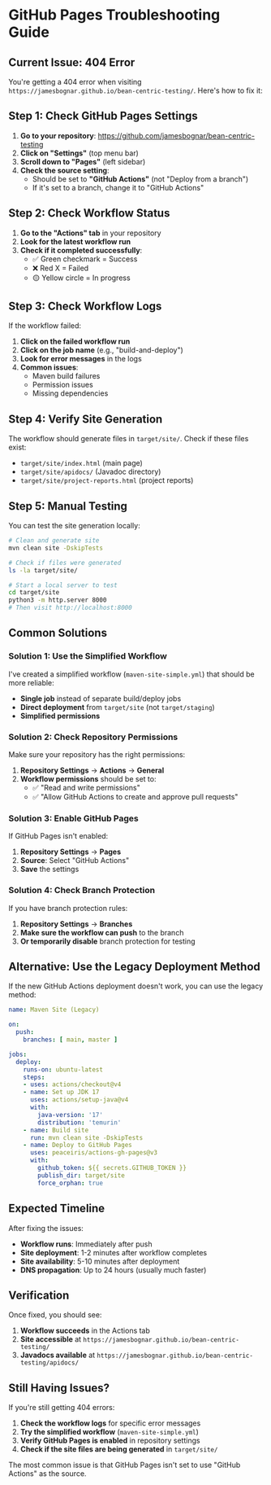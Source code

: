 # GitHub Pages Troubleshooting Guide

## Current Issue: 404 Error

You're getting a 404 error when visiting `https://jamesbognar.github.io/bean-centric-testing/`. Here's how to fix it:

## Step 1: Check GitHub Pages Settings

1. **Go to your repository**: https://github.com/jamesbognar/bean-centric-testing
2. **Click on "Settings"** (top menu bar)
3. **Scroll down to "Pages"** (left sidebar)
4. **Check the source setting**:
   - Should be set to **"GitHub Actions"** (not "Deploy from a branch")
   - If it's set to a branch, change it to "GitHub Actions"

## Step 2: Check Workflow Status

1. **Go to the "Actions" tab** in your repository
2. **Look for the latest workflow run**
3. **Check if it completed successfully**:
   - ✅ Green checkmark = Success
   - ❌ Red X = Failed
   - 🟡 Yellow circle = In progress

## Step 3: Check Workflow Logs

If the workflow failed:

1. **Click on the failed workflow run**
2. **Click on the job name** (e.g., "build-and-deploy")
3. **Look for error messages** in the logs
4. **Common issues**:
   - Maven build failures
   - Permission issues
   - Missing dependencies

## Step 4: Verify Site Generation

The workflow should generate files in `target/site/`. Check if these files exist:

- `target/site/index.html` (main page)
- `target/site/apidocs/` (Javadoc directory)
- `target/site/project-reports.html` (project reports)

## Step 5: Manual Testing

You can test the site generation locally:

```bash
# Clean and generate site
mvn clean site -DskipTests

# Check if files were generated
ls -la target/site/

# Start a local server to test
cd target/site
python3 -m http.server 8000
# Then visit http://localhost:8000
```

## Common Solutions

### Solution 1: Use the Simplified Workflow

I've created a simplified workflow (`maven-site-simple.yml`) that should be more reliable:

- **Single job** instead of separate build/deploy jobs
- **Direct deployment** from `target/site` (not `target/staging`)
- **Simplified permissions**

### Solution 2: Check Repository Permissions

Make sure your repository has the right permissions:

1. **Repository Settings** → **Actions** → **General**
2. **Workflow permissions** should be set to:
   - ✅ "Read and write permissions"
   - ✅ "Allow GitHub Actions to create and approve pull requests"

### Solution 3: Enable GitHub Pages

If GitHub Pages isn't enabled:

1. **Repository Settings** → **Pages**
2. **Source**: Select "GitHub Actions"
3. **Save** the settings

### Solution 4: Check Branch Protection

If you have branch protection rules:

1. **Repository Settings** → **Branches**
2. **Make sure the workflow can push** to the branch
3. **Or temporarily disable** branch protection for testing

## Alternative: Use the Legacy Deployment Method

If the new GitHub Actions deployment doesn't work, you can use the legacy method:

```yaml
name: Maven Site (Legacy)

on:
  push:
    branches: [ main, master ]

jobs:
  deploy:
    runs-on: ubuntu-latest
    steps:
    - uses: actions/checkout@v4
    - name: Set up JDK 17
      uses: actions/setup-java@v4
      with:
        java-version: '17'
        distribution: 'temurin'
    - name: Build site
      run: mvn clean site -DskipTests
    - name: Deploy to GitHub Pages
      uses: peaceiris/actions-gh-pages@v3
      with:
        github_token: ${{ secrets.GITHUB_TOKEN }}
        publish_dir: target/site
        force_orphan: true
```

## Expected Timeline

After fixing the issues:

- **Workflow runs**: Immediately after push
- **Site deployment**: 1-2 minutes after workflow completes
- **Site availability**: 5-10 minutes after deployment
- **DNS propagation**: Up to 24 hours (usually much faster)

## Verification

Once fixed, you should see:

1. **Workflow succeeds** in the Actions tab
2. **Site accessible** at `https://jamesbognar.github.io/bean-centric-testing/`
3. **Javadocs available** at `https://jamesbognar.github.io/bean-centric-testing/apidocs/`

## Still Having Issues?

If you're still getting 404 errors:

1. **Check the workflow logs** for specific error messages
2. **Try the simplified workflow** (`maven-site-simple.yml`)
3. **Verify GitHub Pages is enabled** in repository settings
4. **Check if the site files are being generated** in `target/site/`

The most common issue is that GitHub Pages isn't set to use "GitHub Actions" as the source.
